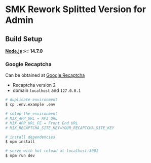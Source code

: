 # SMK Rework Splitted Version for Admin

## Build Setup
**[Node.js](https://nodejs.org/en/download/current) >= 14.7.0**

### Google Recaptcha
Can be obtained at [Google Recaptcha](https://www.google.com/recaptcha/admin)
- Recaptcha version 2
- domain `localhost` and `127.0.0.1`

```bash
# duplicate environment
$ cp .env.example .env

# setup the environment
# MIX_APP_URL = API URL
# MIX_APP_URL_FE = Front End URL
# MIX_RECAPTCHA_SITE_KEY=YOUR_RECAPTCHA_SITE_KEY

# install dependencies
$ npm install

# serve with hot reload at localhost:3001
$ npm run dev
```
